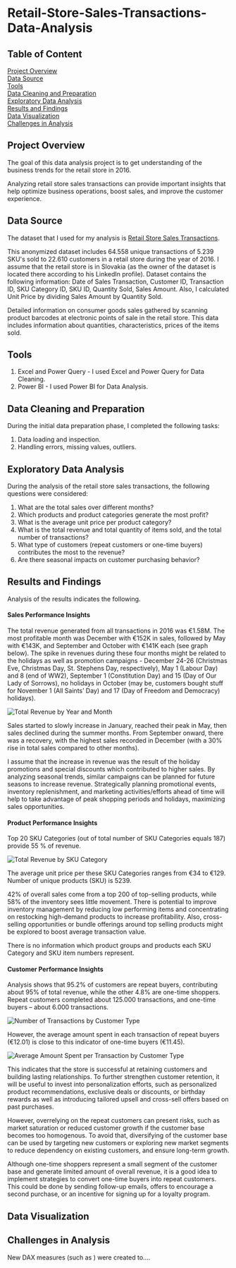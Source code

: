 # Retail-Store-Sales-Transactions-Data-Analysis

## Table of Content

[Project Overview](#project-overview)<br>
[Data Source](#data-source)<br>
[Tools](#tools)<br>
[Data Cleaning and Preparation](#data-cleaning-and-preparation)<br>
[Exploratory Data Analysis](#exploratory-data-analysis)<br>
[Results and Findings](#results-and-findings)<br>
[Data Visualization](#data-visualization)<br>
[Challenges in Analysis](#challenges-in-analysis)<br>

## Project Overview

The goal of this data analysis project is to get understanding of the business trends for the retail store in 2016.

Analyzing retail store sales transactions can provide important insights that help optimize business operations, boost sales, and improve the customer experience.


## Data Source

The dataset that I used for my analysis is [Retail Store Sales Transactions](https://www.kaggle.com/datasets/marian447/retail-store-sales-transactions/data). </br>

This anonymized dataset includes 64.558 unique transactions of 5.239 SKU's sold to 22.610 customers in a retail store during the year of 2016. I assume that the retail store is in Slovakia (as the owner of the dataset is located there according to his LinkedIn profile). Dataset contains the following information: Date of Sales Transaction, Customer ID, Transaction ID, SKU Category ID, SKU ID, Quantity Sold, Sales Amount. Also, I calculated Unit Price by dividing Sales Amount by Quantity Sold.

Detailed information on consumer goods sales gathered by scanning product barcodes at electronic points of sale in the retail store. This data includes information about quantities, characteristics, prices of the items sold.


## Tools

1.	Excel and Power Query - I used Excel and Power Query for Data Cleaning.
2.	Power BI - I used Power BI for Data Analysis.


## Data Cleaning and Preparation

During the initial data preparation phase, I completed the following tasks:
1.	Data loading and inspection.
2.	Handling errors, missing values, outliers.
   

## Exploratory Data Analysis

During the analysis of the retail store sales transactions, the following questions were considered:

1.	What are the total sales over different months?
2.	Which products and product categories generate the most profit?
3.	What is the average unit price per product category? 
4.	What is the total revenue and total quantity of items sold, and the total number of transactions?
5.	What type of customers (repeat customers or one-time buyers) contributes the most to the revenue?
6.	Are there seasonal impacts on customer purchasing behavior?


## Results and Findings

Analysis of the results indicates the following. 

#### Sales Performance Insights 

The total revenue generated from all transactions in 2016 was €1.58M. The most profitable month was December with €152K in sales, followed by May with €143K, and September and October with €141K each (see graph below). The spike in revenues during these four months might be related to the holidays as well as promotion campaigns - December 24-26 (Christmas Eve, Christmas Day, St. Stephens Day, respectively), May 1 (Labour Day) and 8 (end of WW2), September 1 (Constitution Day) and 15 (Day of Our Lady of Sorrows), no holidays in October (may be, customers bought stuff for November 1 (All Saints’ Day) and 17 (Day of Freedom and Democracy) holidays). 

![Total Revenue by Year and Month](https://github.com/user-attachments/assets/8cde7212-b62b-43a3-9718-81a1d8d133fa)


Sales started to slowly increase in January, reached their peak in May, then sales declined during the summer months. From September onward, there was a recovery, with the highest sales recorded in December (with a 30% rise in total sales compared to other months).

I assume that the increase in revenue was the result of the holiday promotions and special discounts which contributed to higher sales. 
By analyzing seasonal trends, similar campaigns can be planned for future seasons to increase revenue. Strategically planning promotional events, inventory replenishment, and marketing activities/efforts ahead of time will help to take advantage of peak shopping periods and holidays, maximizing sales opportunities.

#### Product Performance Insights

Top 20 SKU Categories (out of total number of SKU Categories equals 187) provide 55 % of revenue. 

![Total Revenue by SKU Category](https://github.com/user-attachments/assets/ea8a9434-095c-4f05-842e-d149198c8ba9)


The average unit price per these SKU Categories ranges from €34 to €129.
Number of unique products (SKU) is 5239. 

42% of overall sales come from a top 200 of top-selling products, while 58% of the inventory sees little movement. There is potential to improve inventory management by reducing low performing items and concentrating on restocking high-demand products to increase profitability. Also, cross-selling opportunities or bundle offerings around top selling products might be explored to boost average transaction value.

There is no information which product groups and products each SKU Category and SKU item numbers represent.

#### Customer Performance Insights

Analysis shows that 95.2% of customers are repeat buyers, contributing about 95% of total revenue, while the other 4.8% are one-time shoppers. Repeat customers completed about 125.000 transactions, and one-time buyers – about 6.000 transactions.

![Number of Transactions by Customer Type](https://github.com/user-attachments/assets/ea9ed320-c72f-4f98-bbec-0171f0ea1854)


However, the average amount spent in each transaction of repeat buyers (€12.01) is close to this indicator of one-time buyers (€11.45).

![Average Amount Spent per Transaction by Customer Type](https://github.com/user-attachments/assets/8fa44f82-399b-406b-95bb-2ca572f71422)


This indicates that the store is successful at retaining customers and building lasting relationships. To further strengthen customer retention, it will be useful to invest into personalization efforts, such as personalized product recommendations, exclusive deals or discounts, or birthday rewards as well as introducing tailored upsell and cross-sell offers based on past purchases.

However, overrelying on the repeat customers can present risks, such as market saturation or reduced customer growth if the customer base becomes too homogenous. To avoid that, diversifying of the customer base can be used by targeting new customers or exploring new market segments to reduce dependency on existing customers, and ensure long-term growth.

Although one-time shoppers represent a small segment of the customer base and generate limited amount of overall revenue, it is a good idea to implement strategies to convert one-time buyers into repeat customers. This could be done by sending follow-up emails, offers to encourage a second purchase, or an incentive for signing up for a loyalty program.



## Data Visualization





## Challenges in Analysis

New DAX measures (such as ) were created to….

